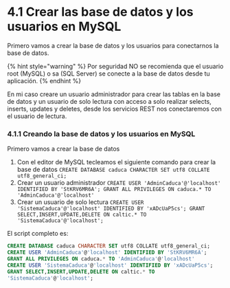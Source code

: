 # 4.1 Crear las base de datos y los usuarios en MySQL

Primero vamos a crear la base de datos y los usuarios para conectarnos la base de datos.

{% hint style="warning" %}
Por seguridad NO se recomienda que el usuario root  \(MySQL\) o sa \(SQL Server\) se conecte a la base de datos desde tu aplicación.
{% endhint %}

 En mi caso creare un usuario administrador para crear las tablas en la base de datos y un usuario de solo lectura con acceso a solo realizar selects, inserts, updates y deletes, desde los servicios REST nos conectaremos con el usuario de lectura.

### 4.1.1 Creando la base de datos y los usuarios en MySQL

Primero vamos a crear la base de datos

1. Con el editor de MySQL tecleamos el siguiente comando para crear la base de datos `CREATE DATABASE caduca CHARACTER SET utf8 COLLATE utf8_general_ci;`
2. Crear un usuario administrador `CREATE USER 'AdminCaduca'@'localhost' IDENTIFIED BY 'StKRV6MR6A'; GRANT ALL PRIVILEGES ON caduca.* TO 'AdminCaduca'@'localhost'`
3. Crear un usuario de solo lectura `CREATE USER 'SistemaCaduca'@'localhost' IDENTIFIED BY 'xADcUaP5cs'; GRANT SELECT,INSERT,UPDATE,DELETE ON caltic.* TO 'SistemaCaduca'@'localhost';`

El script completo es:

```sql
CREATE DATABASE caduca CHARACTER SET utf8 COLLATE utf8_general_ci;
CREATE USER 'AdminCaduca'@'localhost' IDENTIFIED BY 'StKRV6MR6A'; 
GRANT ALL PRIVILEGES ON caduca.* TO 'AdminCaduca'@'localhost'
CREATE USER 'SistemaCaduca'@'localhost' IDENTIFIED BY 'xADcUaP5cs'; 
GRANT SELECT,INSERT,UPDATE,DELETE ON caltic.* TO 
'SistemaCaduca'@'localhost';
```

